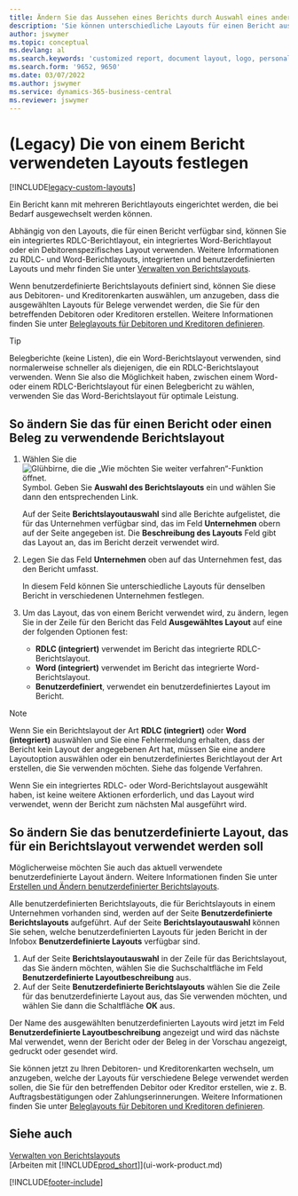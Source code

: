 ```yaml
---
title: Ändern Sie das Aussehen eines Berichts durch Auswahl eines anderen Layouts
description: 'Sie können unterschiedliche Layouts für einen Bericht auswählen und zwischen Layouts wechseln, um das Aussehen des Berichts zu ändern.'
author: jswymer
ms.topic: conceptual
ms.devlang: al
ms.search.keywords: 'customized report, document layout, logo, personalize'
ms.search.form: '9652, 9650'
ms.date: 03/07/2022
ms.author: jswymer
ms.service: dynamics-365-business-central
ms.reviewer: jswymer
---
```

# <a name="legacy-set-the-layout-used-by-a-report"></a>(Legacy) Die von einem Bericht verwendeten Layouts festlegen

[!INCLUDE[legacy-custom-layouts](includes/legacy-custom-layouts.md)]

Ein Bericht kann mit mehreren Berichtlayouts eingerichtet werden, die bei Bedarf ausgewechselt werden können.

Abhängig von den Layouts, die für einen Bericht verfügbar sind, können Sie ein integriertes RDLC-Berichtlayout, ein integriertes Word-Berichtlayout oder ein Debitorenspezifisches Layout verwenden. Weitere Informationen zu RDLC- und Word-Berichtlayouts, integrierten und benutzerdefinierten Layouts und mehr finden Sie unter [Verwalten von Berichtslayouts](ui-manage-report-layouts.md).

Wenn benutzerdefinierte Berichtslayouts definiert sind, können Sie diese aus Debitoren- und Kreditorenkarten auswählen, um anzugeben, dass die ausgewählten Layouts für Belege verwendet werden, die Sie für den betreffenden Debitoren oder Kreditoren erstellen. Weitere Informationen finden Sie unter [Beleglayouts für Debitoren und Kreditoren definieren](ui-define-customer-vendor-document-layouts.md).

> [!TIP]  
> Belegberichte (keine Listen), die ein Word-Berichtslayout verwenden, sind normalerweise schneller als diejenigen, die ein RDLC-Berichtslayout verwenden. Wenn Sie also die Möglichkeit haben, zwischen einem Word- oder einem RDLC-Berichtslayout für einen Belegbericht zu wählen, verwenden Sie das Word-Berichtslayout für optimale Leistung.

## <a name="to-change-which-report-layout-to-use-for-a-report-or-document"></a>So ändern Sie das für einen Bericht oder einen Beleg zu verwendende Berichtslayout

1. Wählen Sie die ![Glühbirne, die die „Wie möchten Sie weiter verfahren“-Funktion öffnet.](media/ui-search/search_small.png "Wie möchten Sie weiter verfahren?") Symbol. Geben Sie **Auswahl des Berichtslayouts** ein und wählen Sie dann den entsprechenden Link.
  
   Auf der Seite **Berichtslayoutauswahl** sind alle Berichte aufgelistet, die für das Unternehmen verfügbar sind, das im Feld **Unternehmen** obern auf der Seite angegeben ist. Die **Beschreibung des Layouts** <!-- **Selected Layout** -->Feld gibt das Layout an, das im Bericht derzeit verwendet wird.
2. Legen Sie das Feld **Unternehmen** oben auf das Unternehmen fest, das den Bericht umfasst.

   In diesem Feld können Sie unterschiedliche Layouts für denselben Bericht in verschiedenen Unternehmen festlegen.

3. Um das Layout, das von einem Bericht verwendet wird, zu ändern, legen Sie in der Zeile für den Bericht das Feld **Ausgewähltes Layout** auf eine der folgenden Optionen fest:
   * **RDLC (integriert)** verwendet im Bericht das integrierte RDLC-Berichtslayout.
   * **Word (integriert)** verwendet im Bericht das integrierte Word-Berichtslayout.
   * **Benutzerdefiniert**, verwendet ein benutzerdefiniertes Layout im Bericht.  

> [!NOTE]
> Wenn Sie ein Berichtslayout der Art **RDLC (integriert)** oder **Word (integriert)** auswählen und Sie eine Fehlermeldung erhalten, dass der Bericht kein Layout der angegebenen Art hat, müssen Sie eine andere Layoutoption auswählen oder ein benutzerdefiniertes Berichtlayout der Art erstellen, die Sie verwenden möchten. Siehe das folgende Verfahren.

Wenn Sie ein integriertes RDLC- oder Word-Berichtslayout ausgewählt haben, ist keine weitere Aktionen erforderlich, und das Layout wird verwendet, wenn der Bericht zum nächsten Mal ausgeführt wird.

## <a name="to-change-the-custom-layout-to-use-for-a-report-layout"></a>So ändern Sie das benutzerdefinierte Layout, das für ein Berichtslayout verwendet werden soll

Möglicherweise möchten Sie auch das aktuell verwendete benutzerdefinierte Layout ändern. Weitere Informationen finden Sie unter [Erstellen und Ändern benutzerdefinierter Berichtslayouts](ui-how-create-custom-report-layout.md).

Alle benutzerdefinierten Berichtslayouts, die für Berichtslayouts in einem Unternehmen vorhanden sind, werden auf der Seite **Benutzerdefinierte Berichtslayouts** aufgeführt. Auf der Seite **Berichtslayoutauswahl** können Sie sehen, welche benutzerdefinierten Layouts für jeden Bericht in der Infobox **Benutzerdefinierte Layouts** verfügbar sind.

1. Auf der Seite **Berichtslayoutauswahl** in der Zeile für das Berichtslayout, das Sie ändern möchten, wählen Sie die Suchschaltfläche im Feld **Benutzerdefinierte Layoutbeschreibung** aus.
2. Auf der Seite **Benutzerdefinierte Berichtslayouts** wählen Sie die Zeile für das benutzerdefinierte Layout aus, das Sie verwenden möchten, und wählen Sie dann die Schaltfläche **OK** aus.

Der Name des ausgewählten benutzerdefinierten Layouts wird jetzt im Feld **Benutzerdefinierte Layoutbeschreibung** angezeigt und wird das nächste Mal verwendet, wenn der Bericht oder der Beleg in der Vorschau angezeigt, gedruckt oder gesendet wird.

Sie können jetzt zu Ihren Debitoren- und Kreditorenkarten wechseln, um anzugeben, welche der Layouts für verschiedene Belege verwendet werden sollen, die Sie für den betreffenden Debitor oder Kreditor erstellen, wie z. B. Auftragsbestätigungen oder Zahlungserinnerungen. Weitere Informationen finden Sie unter [Beleglayouts für Debitoren und Kreditoren definieren](ui-define-customer-vendor-document-layouts.md).

## <a name="see-also"></a>Siehe auch
[Verwalten von Berichtslayouts](ui-manage-report-layouts.md)  
[Arbeiten mit [!INCLUDE[prod_short](includes/prod_short.md)]](ui-work-product.md)


[!INCLUDE[footer-include](includes/footer-banner.md)]
